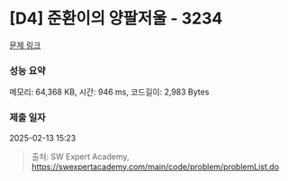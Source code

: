 # [D4] 준환이의 양팔저울 - 3234 

[문제 링크](https://swexpertacademy.com/main/code/problem/problemDetail.do?contestProbId=AWAe7XSKfUUDFAUw) 

### 성능 요약

메모리: 64,368 KB, 시간: 946 ms, 코드길이: 2,983 Bytes

### 제출 일자

2025-02-13 15:23



> 출처: SW Expert Academy, https://swexpertacademy.com/main/code/problem/problemList.do
